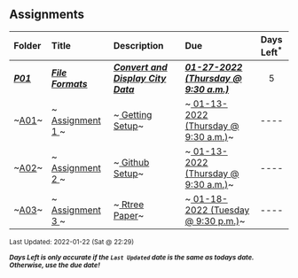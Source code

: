 ## Assignments

| Folder | Title | Description | Due | Days Left<sup>*</sup> |
|:------|:------|:------|:------|:-----:|
| ***<a href="https://github.com/rugbyprof/4553-Spatial-DS/tree/master/Assignments/P01">P01</a>*** | ***<a href="https://github.com/rugbyprof/4553-Spatial-DS/tree/master/Assignments/P01"> File Formats </a>*** | ***<a href="https://github.com/rugbyprof/4553-Spatial-DS/tree/master/Assignments/P01"> Convert and Display City Data</a>*** | ***<a href="https://github.com/rugbyprof/4553-Spatial-DS/tree/master/Assignments/P01"> 01-27-2022 (Thursday @ 9:30 a.m.)</a>*** | 5 |
| ~<a href="https://github.com/rugbyprof/4553-Spatial-DS/tree/master/Assignments/A01">A01</a>~ | ~<a href="https://github.com/rugbyprof/4553-Spatial-DS/tree/master/Assignments/A01"> Assignment 1 </a>~ | ~<a href="https://github.com/rugbyprof/4553-Spatial-DS/tree/master/Assignments/A01"> Getting Setup</a>~ | ~<a href="https://github.com/rugbyprof/4553-Spatial-DS/tree/master/Assignments/A01"> 01-13-2022 (Thursday @ 9:30 a.m.)</a>~ | ---- |
| ~<a href="https://github.com/rugbyprof/4553-Spatial-DS/tree/master/Assignments/A02">A02</a>~ | ~<a href="https://github.com/rugbyprof/4553-Spatial-DS/tree/master/Assignments/A02"> Assignment 2 </a>~ | ~<a href="https://github.com/rugbyprof/4553-Spatial-DS/tree/master/Assignments/A02"> Github Setup</a>~ | ~<a href="https://github.com/rugbyprof/4553-Spatial-DS/tree/master/Assignments/A02"> 01-13-2022 (Thursday @ 9:30 a.m.)</a>~ | ---- |
| ~<a href="https://github.com/rugbyprof/4553-Spatial-DS/tree/master/Assignments/A03">A03</a>~ | ~<a href="https://github.com/rugbyprof/4553-Spatial-DS/tree/master/Assignments/A03"> Assignment 3 </a>~ | ~<a href="https://github.com/rugbyprof/4553-Spatial-DS/tree/master/Assignments/A03"> Rtree Paper</a>~ | ~<a href="https://github.com/rugbyprof/4553-Spatial-DS/tree/master/Assignments/A03"> 01-18-2022 (Tuesday @ 9:30 p.m.)</a>~ | ---- |

<sup>Last Updated: 2022-01-22 (Sat @ 22:29)</sup> 

<sup>***Days Left is only accurate if the `Last Updated` date is the same as todays date. Otherwise, use the due date!***</sup> 